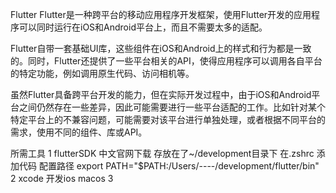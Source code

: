 
Flutter 
Flutter是一种跨平台的移动应用程序开发框架，使用Flutter开发的应用程序可以同时运行在iOS和Android平台上，而且不需要太多的适配。

Flutter自带一套基础UI库，这些组件在iOS和Android上的样式和行为都是一致的。同时，Flutter还提供了一些平台相关的API，使得应用程序可以调用各自平台的特定功能，例如调用原生代码、访问相机等。

虽然Flutter具备跨平台开发的能力，但在实际开发过程中，由于iOS和Android平台之间仍然存在一些差异，因此可能需要进行一些平台适配的工作。比如针对某个特定平台上的不兼容问题，可能需要对该平台进行单独处理，或者根据不同平台的需求，使用不同的组件、库或API。

所需工具
1 flutterSDK 中文官网下载 存放在了~/development目录下
在.zshrc 添加代码 配置路径
export PATH="$PATH:/Users/----/development/flutter/bin"
2 xcode 开发ios macos
3 